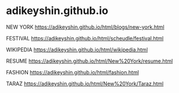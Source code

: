 # adikeyshin.github.io
NEW YORK
https://adikeyshin.github.io/html/blogs/new-york.html

FESTIVAL
https://adikeyshin.github.io/html/scheudle/festival.html

WIKIPEDIA
https://adikeyshin.github.io/html/wikipedia.html

RESUME
https://adikeyshin.github.io/html/New%20York/resume.html

FASHION
https://adikeyshin.github.io/html/fashion.html

TARAZ
https://adikeyshin.github.io/html/New%20York/Taraz.html
